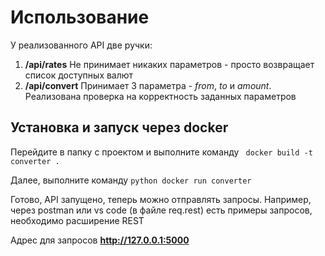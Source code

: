 # Использование
У реализованного API две ручки:
1. **/api/rates**
Не принимает никаких параметров - просто возвращает список доступных валют
2. **/api/convert**
Принимает 3 параметра - _from_, _to_ и _amount_. Реализована проверка на корректность заданных параметров

## Установка и запуск через docker
Перейдите в папку с проектом и выполните команду ```
docker build -t converter .```

Далее, выполните команду ```python
docker run converter```

Готово, API запущено, теперь можно отправлять запросы. Например, через postman или vs code (в файле req.rest) есть примеры запросов, необходимо расширение REST

Адрес для запросов **http://127.0.0.1:5000**
